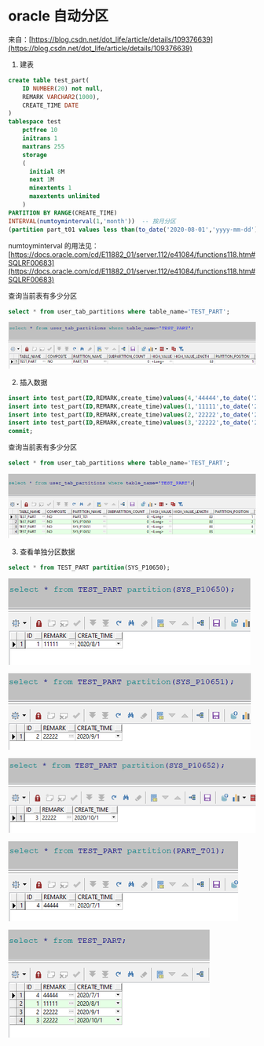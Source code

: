 # oracle 自动分区

来自：[https://blog.csdn.net/dot_life/article/details/109376639](https://blog.csdn.net/dot_life/article/details/109376639)

1. 建表

```sql
create table test_part(
    ID NUMBER(20) not null,
    REMARK VARCHAR2(1000),
    CREATE_TIME DATE
)
tablespace test
    pctfree 10
    initrans 1
    maxtrans 255
    storage
    (
      initial 8M
      next 1M
      minextents 1
      maxextents unlimited
    )
PARTITION BY RANGE(CREATE_TIME)  
INTERVAL(numtoyminterval(1,'month'))  -- 按月分区
(partition part_t01 values less than(to_date('2020-08-01','yyyy-mm-dd')));
```

numtoyminterval 的用法见：[https://docs.oracle.com/cd/E11882_01/server.112/e41084/functions118.htm#SQLRF00683](https://docs.oracle.com/cd/E11882_01/server.112/e41084/functions118.htm#SQLRF00683)

查询当前表有多少分区

```sql
select * from user_tab_partitions where table_name='TEST_PART';
```

![自动分区01](./images/自动分区01.png)

2. 插入数据

```sql
insert into test_part(ID,REMARK,create_time)values(4,'44444',to_date('2020-07-01','yyyy-mm-dd'));
insert into test_part(ID,REMARK,create_time)values(1,'11111',to_date('2020-08-01','yyyy-mm-dd'));
insert into test_part(ID,REMARK,create_time)values(2,'22222',to_date('2020-09-01','yyyy-mm-dd'));
insert into test_part(ID,REMARK,create_time)values(3,'22222',to_date('2020-10-01','yyyy-mm-dd'));
commit;
```

查询当前表有多少分区

```sql
select * from user_tab_partitions where table_name='TEST_PART';
```

![自动分区02](./images/自动分区02.png)

3. 查看单独分区数据

```sql
select * from TEST_PART partition(SYS_P10650);
```

![自动分区03](./images/自动分区03.png)

![自动分区04](./images/自动分区04.png)

![自动分区05](./images/自动分区05.png)

![自动分区06](./images/自动分区06.png)

![自动分区07](./images/自动分区07.png)
